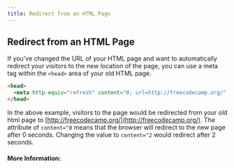 ```yaml
---
title: Redirect from an HTML Page
---
```

## Redirect from an HTML Page

If you've changed the URL of your HTML page and want to automatically redirect your visitors to the new location of the page, you can use a meta tag within the `<head>` area of your old HTML page. 

```html
<head>
  <meta http-equiv="refresh" content="0; url=http://freecodecamp.org/" />
</head>
```
In the above example, visitors to the page would be redirected from your old html page to [http://freecodecamp.org/](http://freecodecamp.org/). The attribute of `content="0` means that the browser will redirect to the new page after 0 seconds. Changing the value to `content="2` would redirect after 2 seconds.



#### More Information:
<!-- Please add any articles you think might be helpful to read before writing the article -->


